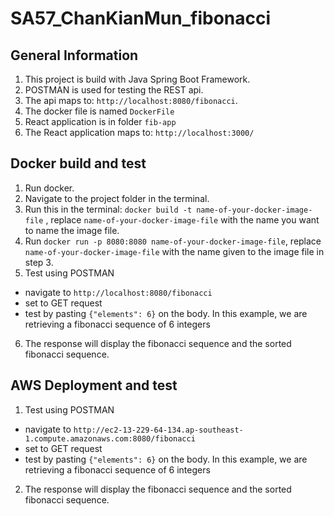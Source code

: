 # SA57_ChanKianMun_fibonacci

## General Information
1. This project is build with Java Spring Boot Framework.
2. POSTMAN is used for testing the REST api.
3. The api maps to: ```http://localhost:8080/fibonacci```.
4. The docker file is named ```DockerFile```
5. React application is in folder ```fib-app```
6. The React application maps to: ```http://localhost:3000/```

## Docker build and test
1. Run docker.
2. Navigate to the project folder in the terminal.
3. Run this in the terminal: ```docker build -t name-of-your-docker-image-file``` , replace ```name-of-your-docker-image-file``` with the name you want to name the image file.
4. Run ```docker run -p 8080:8080 name-of-your-docker-image-file```, replace ```name-of-your-docker-image-file``` with the name given to the image file in step 3.
5. Test using POSTMAN
  - navigate to ```http://localhost:8080/fibonacci```
  - set to GET request
  - test by pasting ```{"elements": 6}``` on the body. In this example, we are retrieving a fibonacci sequence of 6 integers
6. The response will display the fibonacci sequence and the sorted fibonacci sequence. 

## AWS Deployment and test
1. Test using POSTMAN
  - navigate to ```http://ec2-13-229-64-134.ap-southeast-1.compute.amazonaws.com:8080/fibonacci```
  - set to GET request
  - test by pasting ```{"elements": 6}``` on the body. In this example, we are retrieving a fibonacci sequence of 6 integers
2. The response will display the fibonacci sequence and the sorted fibonacci sequence. 

   

